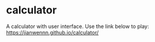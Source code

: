 # calculator

A calculator with user interface. Use the link below to play:
https://jianwennn.github.io/calculator/
